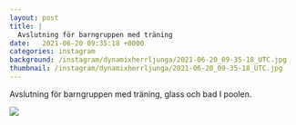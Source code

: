 ```yaml
---
layout: post
title: |
  Avslutning för barngruppen med träning
date:   2021-06-20 09:35:18 +0000
categories: instagram
background: /instagram/dynamixherrljunga/2021-06-20_09-35-18_UTC.jpg
thumbnail: /instagram/dynamixherrljunga/2021-06-20_09-35-18_UTC.jpg
---
```

Avslutning för barngruppen med träning, glass och bad I poolen. 



<img src='/www-dynamix-herrljunga/instagram/dynamixherrljunga/2021-06-20_09-35-18_UTC.jpg' class='img-fluid' />
